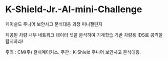 # K-Shield-Jr.-AI-mini-Challenge
케이쉴드 주니어 보안사고 분석대응 과정 미니챌린지

제공된 차량 내부 네트워크 데이터 셋을 분석하여 기계학습 기반 차량용 IDS로 공격을 탐지하라!

주최 : CM(주) 컬처메이커스.
주관 : K-Shield 주니어 보안사고 분석대응.
